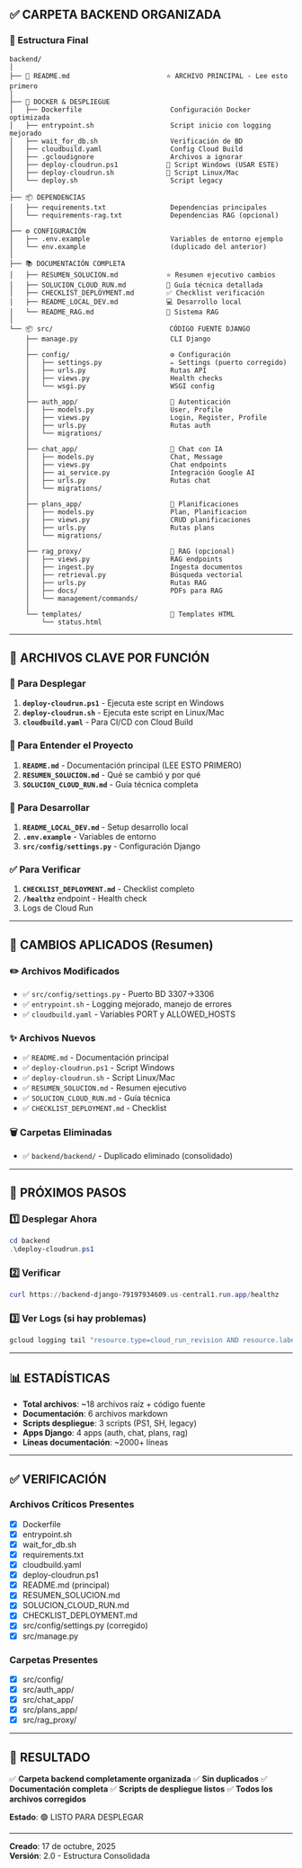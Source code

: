 ## ✅ CARPETA BACKEND ORGANIZADA

### 📁 Estructura Final

```
backend/
│
├── 📘 README.md                        ⭐ ARCHIVO PRINCIPAL - Lee esto primero
│
├── 🐳 DOCKER & DESPLIEGUE
│   ├── Dockerfile                      Configuración Docker optimizada
│   ├── entrypoint.sh                   Script inicio con logging mejorado
│   ├── wait_for_db.sh                  Verificación de BD
│   ├── cloudbuild.yaml                 Config Cloud Build
│   ├── .gcloudignore                   Archivos a ignorar
│   ├── deploy-cloudrun.ps1            🚀 Script Windows (USAR ESTE)
│   ├── deploy-cloudrun.sh             🚀 Script Linux/Mac
│   └── deploy.sh                       Script legacy
│
├── 📦 DEPENDENCIAS
│   ├── requirements.txt                Dependencias principales
│   └── requirements-rag.txt            Dependencias RAG (opcional)
│
├── ⚙️ CONFIGURACIÓN
│   ├── .env.example                    Variables de entorno ejemplo
│   └── env.example                     (duplicado del anterior)
│
├── 📚 DOCUMENTACIÓN COMPLETA
│   ├── RESUMEN_SOLUCION.md            ⭐ Resumen ejecutivo cambios
│   ├── SOLUCION_CLOUD_RUN.md          🔧 Guía técnica detallada
│   ├── CHECKLIST_DEPLOYMENT.md        ✅ Checklist verificación
│   ├── README_LOCAL_DEV.md            💻 Desarrollo local
│   └── README_RAG.md                  🤖 Sistema RAG
│
└── 📦 src/                             CÓDIGO FUENTE DJANGO
    ├── manage.py                       CLI Django
    │
    ├── config/                         ⚙️ Configuración
    │   ├── settings.py                 ✏️ Settings (puerto corregido)
    │   ├── urls.py                     Rutas API
    │   ├── views.py                    Health checks
    │   └── wsgi.py                     WSGI config
    │
    ├── auth_app/                       🔐 Autenticación
    │   ├── models.py                   User, Profile
    │   ├── views.py                    Login, Register, Profile
    │   ├── urls.py                     Rutas auth
    │   └── migrations/
    │
    ├── chat_app/                       💬 Chat con IA
    │   ├── models.py                   Chat, Message
    │   ├── views.py                    Chat endpoints
    │   ├── ai_service.py               Integración Google AI
    │   ├── urls.py                     Rutas chat
    │   └── migrations/
    │
    ├── plans_app/                      📝 Planificaciones
    │   ├── models.py                   Plan, Planificacion
    │   ├── views.py                    CRUD planificaciones
    │   ├── urls.py                     Rutas plans
    │   └── migrations/
    │
    ├── rag_proxy/                      🤖 RAG (opcional)
    │   ├── views.py                    RAG endpoints
    │   ├── ingest.py                   Ingesta documentos
    │   ├── retrieval.py                Búsqueda vectorial
    │   ├── urls.py                     Rutas RAG
    │   ├── docs/                       PDFs para RAG
    │   └── management/commands/
    │
    └── templates/                      🎨 Templates HTML
        └── status.html
```

---

## 🎯 ARCHIVOS CLAVE POR FUNCIÓN

### 🚀 Para Desplegar
1. **`deploy-cloudrun.ps1`** - Ejecuta este script en Windows
2. **`deploy-cloudrun.sh`** - Ejecuta este script en Linux/Mac
3. **`cloudbuild.yaml`** - Para CI/CD con Cloud Build

### 📖 Para Entender el Proyecto
1. **`README.md`** - Documentación principal (LEE ESTO PRIMERO)
2. **`RESUMEN_SOLUCION.md`** - Qué se cambió y por qué
3. **`SOLUCION_CLOUD_RUN.md`** - Guía técnica completa

### 🔧 Para Desarrollar
1. **`README_LOCAL_DEV.md`** - Setup desarrollo local
2. **`.env.example`** - Variables de entorno
3. **`src/config/settings.py`** - Configuración Django

### ✅ Para Verificar
1. **`CHECKLIST_DEPLOYMENT.md`** - Checklist completo
2. **`/healthz`** endpoint - Health check
3. Logs de Cloud Run

---

## 🔄 CAMBIOS APLICADOS (Resumen)

### ✏️ Archivos Modificados
- ✅ `src/config/settings.py` - Puerto BD 3307→3306
- ✅ `entrypoint.sh` - Logging mejorado, manejo de errores
- ✅ `cloudbuild.yaml` - Variables PORT y ALLOWED_HOSTS

### ✨ Archivos Nuevos
- ✅ `README.md` - Documentación principal
- ✅ `deploy-cloudrun.ps1` - Script Windows
- ✅ `deploy-cloudrun.sh` - Script Linux/Mac
- ✅ `RESUMEN_SOLUCION.md` - Resumen ejecutivo
- ✅ `SOLUCION_CLOUD_RUN.md` - Guía técnica
- ✅ `CHECKLIST_DEPLOYMENT.md` - Checklist

### 🗑️ Carpetas Eliminadas
- ✅ `backend/backend/` - Duplicado eliminado (consolidado)

---

## 🚀 PRÓXIMOS PASOS

### 1️⃣ Desplegar Ahora
```powershell
cd backend
.\deploy-cloudrun.ps1
```

### 2️⃣ Verificar
```powershell
curl https://backend-django-79197934609.us-central1.run.app/healthz
```

### 3️⃣ Ver Logs (si hay problemas)
```powershell
gcloud logging tail "resource.type=cloud_run_revision AND resource.labels.service_name=backend-django"
```

---

## 📊 ESTADÍSTICAS

- **Total archivos**: ~18 archivos raíz + código fuente
- **Documentación**: 6 archivos markdown
- **Scripts despliegue**: 3 scripts (PS1, SH, legacy)
- **Apps Django**: 4 apps (auth, chat, plans, rag)
- **Líneas documentación**: ~2000+ líneas

---

## ✅ VERIFICACIÓN

### Archivos Críticos Presentes
- [x] Dockerfile
- [x] entrypoint.sh
- [x] wait_for_db.sh
- [x] requirements.txt
- [x] cloudbuild.yaml
- [x] deploy-cloudrun.ps1
- [x] README.md (principal)
- [x] RESUMEN_SOLUCION.md
- [x] SOLUCION_CLOUD_RUN.md
- [x] CHECKLIST_DEPLOYMENT.md
- [x] src/config/settings.py (corregido)
- [x] src/manage.py

### Carpetas Presentes
- [x] src/config/
- [x] src/auth_app/
- [x] src/chat_app/
- [x] src/plans_app/
- [x] src/rag_proxy/

---

## 🎉 RESULTADO

✅ **Carpeta backend completamente organizada**
✅ **Sin duplicados**
✅ **Documentación completa**
✅ **Scripts de despliegue listos**
✅ **Todos los archivos corregidos**

**Estado**: 🟢 LISTO PARA DESPLEGAR

---

**Creado**: 17 de octubre, 2025  
**Versión**: 2.0 - Estructura Consolidada
